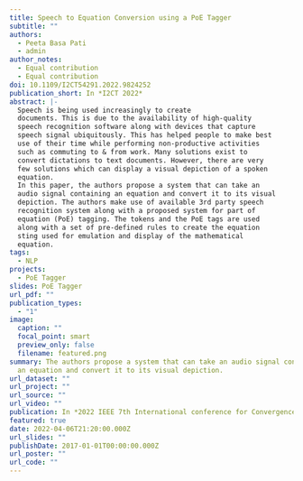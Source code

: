 ```yaml
---
title: Speech to Equation Conversion using a PoE Tagger
subtitle: ""
authors:
  - Peeta Basa Pati
  - admin
author_notes:
  - Equal contribution
  - Equal contribution
doi: 10.1109/I2CT54291.2022.9824252
publication_short: In *I2CT 2022*
abstract: |-
  Speech is being used increasingly to create
  documents. This is due to the availability of high-quality
  speech recognition software along with devices that capture
  speech signal ubiquitously. This has helped people to make best
  use of their time while performing non-productive activities
  such as commuting to & from work. Many solutions exist to
  convert dictations to text documents. However, there are very
  few solutions which can display a visual depiction of a spoken
  equation.
  In this paper, the authors propose a system that can take an
  audio signal containing an equation and convert it to its visual
  depiction. The authors make use of available 3rd party speech
  recognition system along with a proposed system for part of
  equation (PoE) tagging. The tokens and the PoE tags are used
  along with a set of pre-defined rules to create the equation
  sting used for emulation and display of the mathematical
  equation.
tags:
  - NLP
projects:
  - PoE Tagger
slides: PoE Tagger
url_pdf: ""
publication_types:
  - "1"
image:
  caption: ""
  focal_point: smart
  preview_only: false
  filename: featured.png
summary: The authors propose a system that can take an audio signal containing
  an equation and convert it to its visual depiction.
url_dataset: ""
url_project: ""
url_source: ""
url_video: ""
publication: In *2022 IEEE 7th International conference for Convergence in Technology*
featured: true
date: 2022-04-06T21:20:00.000Z
url_slides: ""
publishDate: 2017-01-01T00:00:00.000Z
url_poster: ""
url_code: ""
---
```

<!---
{{% callout note %}}
Click the *Cite* button above to demo the feature to enable visitors to import publication metadata into their reference management software.
{{% /callout %}}

{{% callout note %}}
Create your slides in Markdown - click the *Slides* button to check out the example.
{{% /callout %}}

Supplementary notes can be added here, including [code, math, and images](https://wowchemy.com/docs/writing-markdown-latex/).
-->
